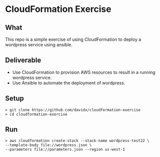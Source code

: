 # CloudFormation Exercise

## What

This repo is a simple exercise of using CloudFormation to deploy a wordpress service using ansible.

## Deliverable

- Use CloudFormation to provision AWS resources to result in a running wordpress service.
- Use Ansible to automate the deployment of wordpress.


## Setup 

```shell
> git clone https://github.com/davidx/cloudformation-exercise
> cd cloudformation-exercise
```

## Run

```shell
> aws cloudformation create-stack --stack-name wordpress-test22 \
--template-body file://wordpress.json \
--parameters file://parameters.json --region us-west-1    
```
